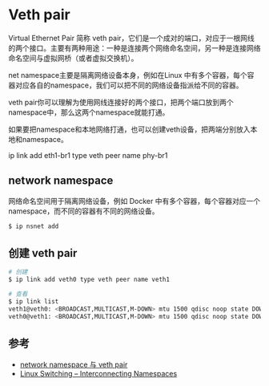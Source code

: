 # Veth pair

Virtual Ethernet Pair 简称 veth pair，它们是一个成对的端口，对应于一根网线的两个接口。主要有两种用途：一种是连接两个网络命名空间，另一种是连接网络命名空间与虚拟网桥（或者虚拟交换机）。

net namespace主要是隔离网络设备本身，例如在Linux 中有多个容器，每个容器对应各自的namespace，我们可以把不同的网络设备指派给不同的容器。

veth pair你可以理解为使用网线连接好的两个接口，把两个端口放到两个namespace中，那么这两个namespace就能打通。

如果要把namespace和本地网络打通，也可以创建veth设备，把两端分别放入本地和namespace。

ip link add eth1-br1 type veth peer name phy-br1

## network namespace

网络命名空间用于隔离网络设备，例如 Docker 中有多个容器，每个容器对应一个 namespace，而不同的容器有不同的网络设备。

```bash
$ ip nsnet add
```

## 创建 veth pair

```bash
# 创建
$ ip link add veth0 type veth peer name veth1

# 查看
$ ip link list
veth1@veth0: <BROADCAST,MULTICAST,M-DOWN> mtu 1500 qdisc noop state DOWN mode DEFAULT group default qlen 1000
veth0@veth1: <BROADCAST,MULTICAST,M-DOWN> mtu 1500 qdisc noop state DOWN mode DEFAULT group default qlen 1000
```

## 参考

* [network namespace 与 veth pair](https://yq.aliyun.com/articles/64855)
* [Linux Switching – Interconnecting Namespaces](http://www.opencloudblog.com/?spm=5176.100239.blogcont64855.31.A8J3hr&p=66)